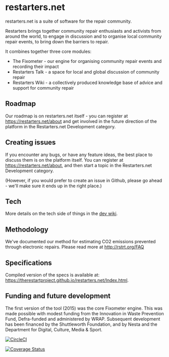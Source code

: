 # restarters.net

restarters.net is a suite of software for the repair community. 

Restarters brings together community repair enthusiasts and activists from
around the world, to engage in discussion and to organise local community repair
events, to bring down the barriers to repair.

It combines together three core modules: 

* The Fixometer - our engine for organising community repair events and recording their impact 
* Restarters Talk - a space for local and global discussion of community repair
* Restarters Wiki - a collectively produced knowledge base of advice and support
  for community repair

## Roadmap

Our roadmap is on restarters.net itself - you can register at
https://restarters.net/about and get involved in the future direction of the
platform in the Restarters.net Development category.

## Creating issues

If you encounter any bugs, or have any feature ideas, the best place to discuss
them is on the platform itself. You can register at
https://restarters.net/about, and then start a topic in the Restarters.net
Development category.

(However, if you would prefer to create an issue in Github, please go ahead -
we'll make sure it ends up in the right place.)

## Tech

More details on the tech side of things in the [dev wiki](https://github.com/therestartproject/restarters.net/wiki).

## Methodology

We've documented our method for estimating CO2 emissions prevented through
electronic repairs. Please read more at http://rstrt.org/FAQ

## Specifications

Compiled version of the specs is available at: https://therestartproject.github.io/restarters.net/Index.html.

## Funding and future development

The first version of the tool (2015) was the core Fixometer engine. This was
made possible with modest funding from the Innovation in Waste Prevention Fund,
Defra-funded and administered by WRAP.  Subsequent development has been financed
by the Shuttleworth Foundation, and by Nesta and the Department for Digital,
Culture, Media & Sport.  

[![CircleCI](https://circleci.com/gh/TheRestartProject/restarters.net/tree/develop.svg?style=svg)](https://circleci.com/gh/TheRestartProject/restarters.net/?branch=develop)

[![Coverage Status](https://coveralls.io/repos/github/TheRestartProject/restarters.net/badge.svg?branch=master)](https://coveralls.io/github/TheRestartProject/restarters.net?branch=master)
